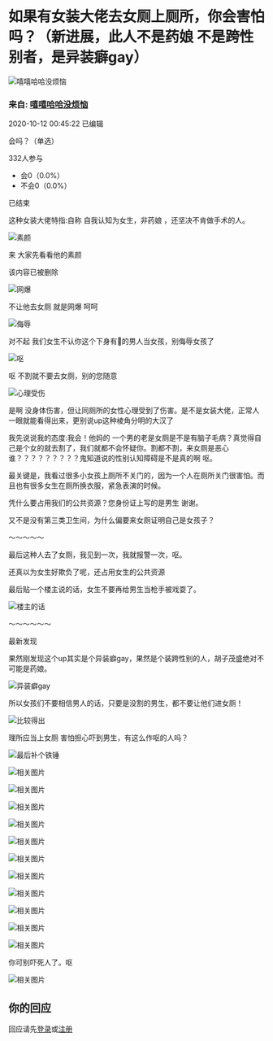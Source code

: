 # 如果有女装大佬去女厕上厕所，你会害怕吗？（新进展，此人不是药娘 不是跨性别者，是异装癖gay）

![嘻嘻哈哈没烦恼](https://img1.doubanio.com/icon/up218331603-10.jpg)

### 来自: [嘻嘻哈哈没烦恼](https://www.douban.com/people/218331603/)

2020-10-12 00:45:22 已编辑

会吗？（单选）

332人参与

- 会0（0.0%）
- 不会0（0.0%）

已结束

这种女装大佬特指:自称 自我认知为女生，非药娘 ，还坚决不肯做手术的人。

![素颜](https://img9.doubanio.com/view/group_topic/l/public/p350651844.webp)

来 大家先看看他的素颜

该内容已被删除

![网爆](https://img2.doubanio.com/view/group_topic/l/public/p350523311.webp)

不让他去女厕 就是网爆 呵呵

![侮辱](https://img3.doubanio.com/view/group_topic/l/public/p350523303.webp)

对不起 我们女生不认你这个下身有🐔的男人当女孩，别侮辱女孩了

![呕](https://img1.doubanio.com/view/group_topic/l/public/p350523299.webp)

呕 不割就不要去女厕，别的您随意

![心理受伤](https://img1.doubanio.com/view/group_topic/l/public/p350523309.webp)

是啊 没身体伤害，但让同厕所的女性心理受到了伤害。是不是女装大佬，正常人一眼就能看得出来，更别说up这种棱角分明的大汉了

我先说说我的态度:我会！他妈的 一个男的老是女厕是不是有脑子毛病？真觉得自己是个女的就去割了，我们就都不会怀疑你。割都不割，来女厕是恶心谁？？？？？？？？？鬼知道说的性别认知障碍是不是真的啊 呕。

最关键是，我看过很多小女孩上厕所不关门的，因为一个人在厕所关门很害怕。而且也有很多女生在厕所换衣服，紧急表演的时候。

凭什么要占用我们的公共资源？您身份证上写的是男生 谢谢。

又不是没有第三类卫生间，为什么偏要来女厕证明自己是女孩子？

～～～～～

最后这种人去了女厕，我见到一次，我就报警一次，呕。

还真以为女生好欺负了呢，还占用女生的公共资源

最后贴一个楼主说的话，女生不要再给男生当枪手被戏耍了。

![楼主的话](https://img9.doubanio.com/view/group_topic/l/public/p350525815.webp)

～～～～～～

最新发现

果然刚发现这个up其实是个异装癖gay，果然是个装跨性别的人，胡子茂盛绝对不可能是药娘。

![异装癖gay](https://img1.doubanio.com/view/group_topic/l/public/p350526679.webp)

所以女孩们不要相信男人的话，只要是没割的男生，都不要让他们进女厕！

![比较得出](https://img1.doubanio.com/view/group_topic/l/public/p350526862.webp)

理所应当上女厕 害怕担心吓到男生，有这么作呕的人吗？

![最后补个铁锤](https://img9.doubanio.com/view/group_topic/l/public/p350527654.webp)

![相关图片](https://img9.doubanio.com/view/group_topic/l/public/p350527636.webp)

![相关图片](https://img1.doubanio.com/view/group_topic/l/public/p350527649.webp)

![相关图片](https://img9.doubanio.com/view/group_topic/l/public/p350527634.webp)

![相关图片](https://img1.doubanio.com/view/group_topic/l/public/p350527648.webp)

![相关图片](https://img1.doubanio.com/view/group_topic/l/public/p350527638.webp)

![相关图片](https://img2.doubanio.com/view/group_topic/l/public/p350527631.webp)

![相关图片](https://img3.doubanio.com/view/group_topic/l/public/p350527652.webp)

![相关图片](https://img3.doubanio.com/view/group_topic/l/public/p350527632.webp)

![相关图片](https://img3.doubanio.com/view/group_topic/l/public/p350527642.webp)

![相关图片](https://img9.doubanio.com/view/group_topic/l/public/p350527646.webp)

![相关图片](https://img2.doubanio.com/view/group_topic/l/public/p350527651.webp)

你可别吓死人了。呕

![相关图片](https://img9.doubanio.com/view/group_topic/l/public/p350527645.webp)

## 你的回应

回应请先[登录](https://www.douban.com/accounts/login?reason=discuss)或[注册](/accounts/register?reason=discuss)